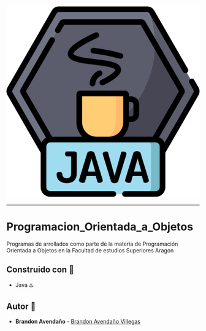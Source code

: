 <p align="center">
  <a href="https://www.oracle.com/java/technologies/javase/javase8-archive-downloads.html"><img src="https://github.com/LanIkari/Programacion_Orientada_a_Objetos/blob/main/Static/java.png" alt="Java"></a>
</p>

****

# Programacion_Orientada_a_Objetos
Programas de arrollados como parte de la materia de Programación Orientada a Objetos en la Facultad de estudios Superiores Aragon

## Construido con :wrench:

* Java :hotsprings:

## Autor :diamond_shape_with_a_dot_inside:

* **Brandon Avendaño** - [Brandon Avendaño Villegas](https://github.com/LanIkari)
